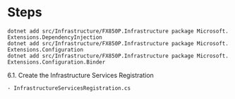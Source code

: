# Steps

```
dotnet add src/Infrastructure/FX850P.Infrastructure package Microsoft.
Extensions.DependencyInjection
dotnet add src/Infrastructure/FX850P.Infrastructure package Microsoft.
Extensions.Configuration
dotnet add src/Infrastructure/FX850P.Infrastructure package Microsoft.
Extensions.Configuration.Binder
```   

6.1. Create the Infrastructure Services Registration

    - InfrastructureServicesRegistration.cs


